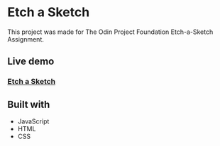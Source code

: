 # Etch a Sketch
This project was made for The Odin Project Foundation Etch-a-Sketch  Assignment.

## Live demo
### [Etch a Sketch](https://edwardsavin.github.io/etch-a-sketch/)

## Built with

* JavaScript
* HTML
* CSS
